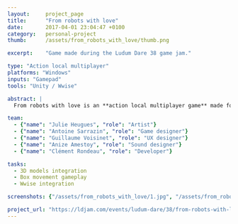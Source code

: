 ```yaml
---
layout: 	project_page
title:  	"From robots with love"
date:  		2017-04-01 23:04:47 +0100
category: 	personal-project
thumb: 		/assets/from_robots_with_love/thumb.png

excerpt: 	"Game made during the Ludum Dare 38 game jam."

type: "Action local multiplayer"
platforms: "Windows"
inputs: "Gamepad"
tools: "Unity / Wwise"

abstract: |
  From robots with love is an **action local multiplayer game** made for the Ludum Dare 38 game jam. The theme was : "Small world" and we got 48h.

team:
  - {"name": "Julie Heugues", "role": "Artist"}
  - {"name": "Antoine Sarrazin", "role": "Game designer"}
  - {"name": "Guillaume Voisinet", "role": "UX designer"}
  - {"name": "Anize Amestoy", "role": "Sound designer"}
  - {"name": "Clément Rondeau", "role": "Developer"}

tasks:
  - 3D models integration
  - Box movement gameplay
  - Wwise integration

screenshots: {"/assets/from_robots_with_love/1.jpg", "/assets/from_robots_with_love/2.jpg", "/assets/from_robots_with_love/3.jpg", "/assets/from_robots_with_love/4.jpg", "/assets/from_robots_with_love/5.jpg"}

project_url: "https://ldjam.com/events/ludum-dare/38/from-robots-with-love"
---
```


